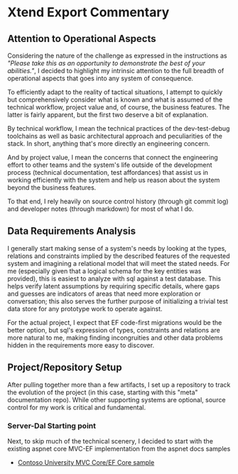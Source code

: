 # Xtend Export Commentary

## Attention to Operational Aspects
Considering the nature of the challenge as expressed in the instructions as *"Please take this as an opportunity to demonstrate the best of your abilities."*, I decided to highlight my intrinsic attention to the full breadth of operational aspects that goes into any system of consequence. 


To efficiently adapt to the reality of tactical situations, I attempt to quickly but comprehensively consider what is known and what is assumed of the technical workflow, project value and, of course, the business features. The latter is fairly apparent, but the first two deserve a bit of explanation.


By technical workflow, I mean the technical practices of the dev-test-debug toolchains as well as basic architectural approach and peculiarities of the stack. In short, anything that's more directly an engineering concern.

And by project value, I mean the concerns that connect the engineering effort to other teams and the system's life outside of the development process (technical documentation, test affordances) that assist us in working efficiently with the system and help us reason about the system beyond the business features.

To that end, I rely heavily on source control history (through git commit log) and developer notes (through markdown) for most of what I do.

## Data Requirements Analysis
I generally start making sense of a system's needs by looking at the types, relations and constraints implied by the described features of the requested system and imagining a relational model that will meet the stated needs. For me (especially given that a logical schema for the key entities was provided), this is easiest to analyze with sql against a test database. This helps verify latent assumptions by requiring specific details, where gaps and guesses are indicators of areas that need more exploration or conversation; this also serves the further purpose of initializing a trivial test data store for any prototype work to operate against.

For the actual project, I expect that EF code-first migrations would be the better option, but sql's expression of types, constraints and relations are more natural to me, making finding incongruities and other data problems hidden in the requirements more easy to discover.

## Project/Repository Setup
After pulling together more than a few artifacts, I set up a repository to track the evolution of the project (in this case, starting with this "meta" documentation repo). While other supporting systems are optional, source control for my work is critical and fundamental.


### Server-Dal Starting point
Next, to skip much of the technical scenery, I decided to start with the existing aspnet core MVC-EF implementation from the aspnet docs samples
* [Contoso University MVC Core/EF Core sample](https://github.com/aspnet/Docs/tree/master/aspnetcore/data/ef-mvc/intro/samples/cu-final)

